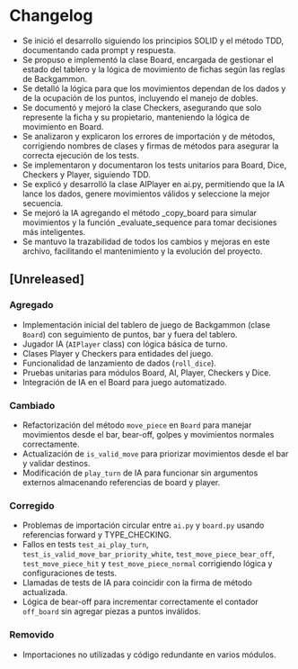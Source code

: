 # Changelog

- Se inició el desarrollo siguiendo los principios SOLID y el método TDD, documentando cada prompt y respuesta.
- Se propuso e implementó la clase Board, encargada de gestionar el estado del tablero y la lógica de movimiento de fichas según las reglas de Backgammon.
- Se detalló la lógica para que los movimientos dependan de los dados y de la ocupación de los puntos, incluyendo el manejo de dobles.
- Se documentó y mejoró la clase Checkers, asegurando que solo represente la ficha y su propietario, manteniendo la lógica de movimiento en Board.
- Se analizaron y explicaron los errores de importación y de métodos, corrigiendo nombres de clases y firmas de métodos para asegurar la correcta ejecución de los tests.
- Se implementaron y documentaron los tests unitarios para Board, Dice, Checkers y Player, siguiendo TDD.
- Se explicó y desarrolló la clase AIPlayer en ai.py, permitiendo que la IA lance los dados, genere movimientos válidos y seleccione la mejor secuencia.
- Se mejoró la IA agregando el método _copy_board para simular movimientos y la función _evaluate_sequence para tomar decisiones más inteligentes.
- Se mantuvo la trazabilidad de todos los cambios y mejoras en este archivo, facilitando el mantenimiento y la evolución del proyecto.

## [Unreleased]

### Agregado

- Implementación inicial del tablero de juego de Backgammon (clase `Board`) con seguimiento de puntos, bar y fuera del tablero.
- Jugador IA (`AIPlayer` class) con lógica básica de turno.
- Clases Player y Checkers para entidades del juego.
- Funcionalidad de lanzamiento de dados (`roll_dice`).
- Pruebas unitarias para módulos Board, AI, Player, Checkers y Dice.
- Integración de IA en el Board para juego automatizado.

### Cambiado

- Refactorización del método `move_piece` en `Board` para manejar movimientos desde el bar, bear-off, golpes y movimientos normales correctamente.
- Actualización de `is_valid_move` para priorizar movimientos desde el bar y validar destinos.
- Modificación de `play_turn` de IA para funcionar sin argumentos externos almacenando referencias de board y player.

### Corregido

- Problemas de importación circular entre `ai.py` y `board.py` usando referencias forward y TYPE_CHECKING.
- Fallos en tests `test_ai_play_turn`, `test_is_valid_move_bar_priority_white`, `test_move_piece_bear_off`, `test_move_piece_hit` y `test_move_piece_normal` corrigiendo lógica y configuraciones de tests.
- Llamadas de tests de IA para coincidir con la firma de método actualizada.
- Lógica de bear-off para incrementar correctamente el contador `off_board` sin agregar piezas a puntos inválidos.

### Removido

- Importaciones no utilizadas y código redundante en varios módulos.
